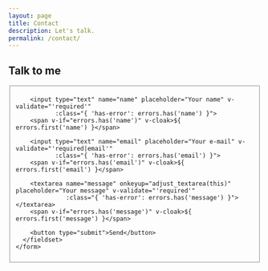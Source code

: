 ```yaml
---
layout: page
title: Contact
description: Let's talk.
permalink: /contact/
---
```


<style type="text/css" media="screen">
  .container {
    margin: 0px auto;
    max-width: 600px;
  }
</style>

<div class="container">

  <h2>Talk to me</h2>

  <div id="form" class="contact-form">
    <form accept-charset="UTF-8" method="POST" action="https://formspree.io/{{ site.email }}" v-on:submit.prevent="validateBeforeSubmit" ref="contact">
      <fieldset>
        <input type="hidden" name="_subject" value="New contact!" />
        <input type="hidden" name="_next" value="https://maadrifla.github.io/jekflixee/" />
        <input type="hidden" name="_language" value="en" />

        <input type="text" name="name" placeholder="Your name" v-validate="'required'"
               :class="{ 'has-error': errors.has('name') }">
        <span v-if="errors.has('name')" v-cloak>${ errors.first('name') }</span>

        <input type="text" name="email" placeholder="Your e-mail" v-validate="'required|email'"
               :class="{ 'has-error': errors.has('email') }">
        <span v-if="errors.has('email')" v-cloak>${ errors.first('email') }</span>

        <textarea name="message" onkeyup="adjust_textarea(this)" placeholder="Your message" v-validate="'required'"
                  :class="{ 'has-error': errors.has('message') }"></textarea>
        <span v-if="errors.has('message')" v-cloak>${ errors.first('message') }</span>

        <button type="submit">Send</button>
      </fieldset>
    </form>
  </div>

</div>

<script type="text/javascript">
function adjust_textarea(h) {
    h.style.height = "200px";
    h.style.height = (h.scrollHeight)+"px";
}
</script>

<script src="https://unpkg.com/vue@2.4.2"></script>
<script src="https://unpkg.com/vee-validate@2.0.0-rc.8"></script>
<script type="text/javascript">
Vue.use(VeeValidate);

new Vue({
  el: '#form',
  delimiters: ['${', '}'],
  methods: {
    validateBeforeSubmit: function () {
      this.$validator.validateAll();
      if (!this.errors.any()) {
        this.$refs.contact.submit();
      }
    }
  }
});
</script>
